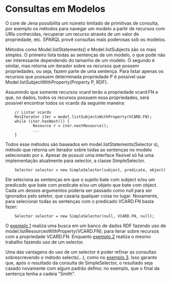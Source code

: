 # Consultas em Modelos
O core de Jena possibilita um númeto limitado de primitivas de consulta, por exemplo os métodos para navegar um modelo a partir de recursos com URIs conhecidas, recuperar um recurso através de um valor de propriedade, etc. SPARQL provê consultas mais poderosas sob os modelos.

Métodos como Model.listStatements() e Model.listSubjects são os mais simples. O primeiro lista todas as sentenças de um modelo, o que pode não ser interessante dependendo do tamanho de um modelo. O segundo é similar, mas retorna um iterador sobre os recursos que possem propriedades, ou seja, fazem parte de uma sentença. Para listar apenas os recursos que possuem determinada propriedade P é possível usar Model.listSubjectWithProperty(Property P, RDF).  

Assumindo que somente recursos vcard terão a propriedade vcard:FN e que, no dados, todos os recursos possuem essa propriedades, será possível encontrar todos os vcards da seguinte maneira:

		// Listar vcards
		ResIterator iter = model.listSubjectsWithProperty(VCARD.FN);
		while (iter.hasNext()) {
				Resource r = iter.nextResource();
				...
		}

Todos esse métodos são baseados em model.listStatements(Selector s), método que retorna um iterador sobre todas as sentenças no modelo selecionado por s. Apesar de possuir uma interface flexível só há uma implementação atualmente para selector, a classe SimpleSelector.

		Selector selector = new SimpleSelector(subject, predicate, object)

Ele seleciona as sentenças em que o sujeito bate com subject e/ou um predicado que bate com predicate e/ou um objeto que bate com object. Cada um desses argumentos poderia ser passado como null para ser ignorados pelo seletor, que casaria qualquer coisa no lugar. Novamente, para selecionar todas as sentenças com o predicado VCARD.FN basta fazer:

		Selector selector = new SimpleSelector(null, VCARD.FN, null);

O [exemplo 1]() realiza uma busca em um banco de dados RDF fazendo uso de model.listResourcesWithProperty(VCARD.FN); para iterar sobre recursos com a propriedade VCARD.FN. Enquanto [exemplo 2]() realiza o mesmo trabalho fazendo uso de um selector.

Uma das vantagens do uso de um selector é poder refinar as consultas sobrescrevendo o método selects(...), como no [exemplo 3](). Isso garante que, após o resultado da consulta de SimpleSelector, o resultado seja casado novamente com algum padrão defino; no exemplo, que o final da sentença tenha a cadeia "Smith".

